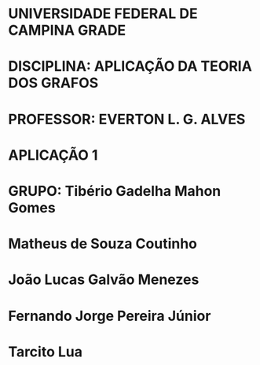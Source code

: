 # UNIVERSIDADE FEDERAL DE CAMPINA GRADE
# DISCIPLINA: APLICAÇÃO DA TEORIA DOS GRAFOS
# PROFESSOR: EVERTON L. G. ALVES
# APLICAÇÃO 1
# GRUPO: Tibério Gadelha Mahon Gomes
#        Matheus de Souza Coutinho 
#        João Lucas Galvão Menezes
#        Fernando Jorge Pereira Júnior
#        Tarcito Lua
